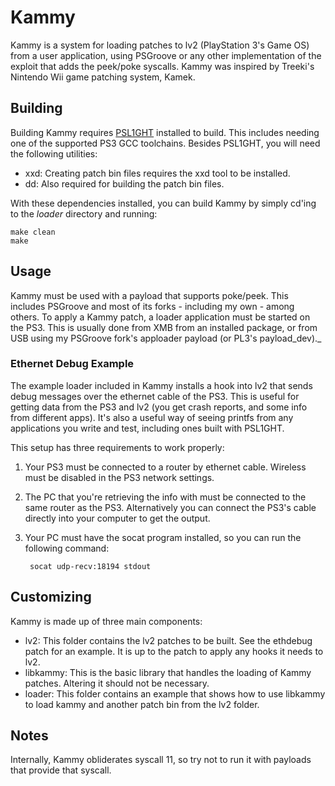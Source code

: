 Kammy
=====

Kammy is a system for loading patches to lv2 (PlayStation 3's Game OS) from
a user application, using PSGroove or any other implementation of the
exploit that adds the peek/poke syscalls. Kammy was inspired by Treeki's
Nintendo Wii game patching system, Kamek.

Building
--------
Building Kammy requires [PSL1GHT](http://github.com/AerialX/PSL1GHT)
installed to build. This includes needing one of the supported PS3 GCC
toolchains. Besides PSL1GHT, you will need the following utilities:

* xxd: Creating patch bin files requires the xxd tool to be installed.
* dd: Also required for building the patch bin files.

With these dependencies installed, you can build Kammy by simply cd'ing to
the *loader* directory and running:

    make clean
    make


Usage
-----
Kammy must be used with a payload that supports poke/peek. This includes
PSGroove and most of its forks - including my own - among others. To apply a
Kammy patch, a loader application must be started on the PS3. This is
usually done from XMB from an installed package, or from USB using my
PSGroove fork's apploader payload (or PL3's payload_dev)._

### Ethernet Debug Example
The example loader included in Kammy installs a hook into lv2 that sends
debug messages over the ethernet cable of the PS3. This is useful for
getting data from the PS3 and lv2 (you get crash reports, and some info from
different apps). It's also a useful way of seeing printfs from any
applications you write and test, including ones built with PSL1GHT.

This setup has three requirements to work properly:

1. Your PS3 must be connected to a router by ethernet cable.
   Wireless must be disabled in the PS3 network settings.
2. The PC that you're retrieving the info with must be connected to the
   same router as the PS3. Alternatively you can connect the PS3's cable
   directly into your computer to get the output.
3. Your PC must have the socat program installed, so you can run the
   following command:

        socat udp-recv:18194 stdout


Customizing
-----------
Kammy is made up of three main components:

* lv2: This folder contains the lv2 patches to be built. See the ethdebug
  patch for an example. It is up to the patch to apply any hooks it needs to
  lv2.
* libkammy: This is the basic library that handles the loading of Kammy
  patches. Altering it should not be necessary.
* loader: This folder contains an example that shows how to use libkammy to
  load kammy and another patch bin from the lv2 folder.


Notes
-----
Internally, Kammy obliderates syscall 11, so try not to run it with
payloads that provide that syscall.
